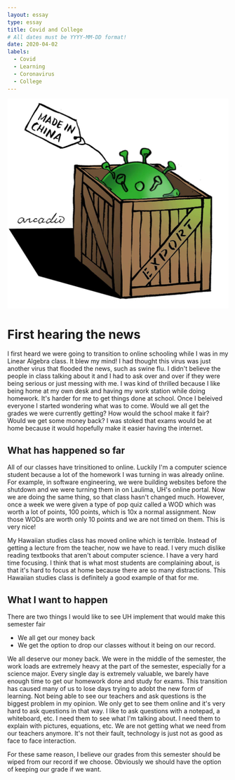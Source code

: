 ```yaml
---
layout: essay
type: essay
title: Covid and College
# All dates must be YYYY-MM-DD format!
date: 2020-04-02
labels:
  - Covid
  - Learning
  - Coronavirus
  - College
---
```


<img class="ui left medium floated image" src="../images/covid.jpg">

<h1>First hearing the news</h1>
  I first heard we were going to transition to online schooling while I was in my Linear Algebra class.  It blew my mind!  I had thought this virus was just another virus that flooded the news, such as swine flu. I didn't believe the people in class talking about it and I had to ask over and over if they were being serious or just messing with me.  I was kind of thrilled because I like being home at my own desk and having my work station while doing homework. It's harder for me to get things done at school.  Once I beleived everyone I started wondering what was to come.  Would we all get the grades we were currently getting? How would the school make it fair?  Would we get some money back? I was stoked that exams would be at home because it would hopefully make it easier having the internet.
  
<h2>What has happened so far</h2>
  All of our classes have trinsitioned to online.  Luckily I'm a computer science student because a lot of the homework I was turning in was already online.  For example, in software engineering, we were building websites before the shutdown and we were turning them in on Laulima, UH's online portal.  Now we are doing the same thing, so that class hasn't changed much.  However, once a week we were given a type of pop quiz called a WOD which was worth a lot of points, 100 points, which is 10x a normal assignment.  Now those WODs are worth only 10 points and we are not timed on them.  This is very nice!
  
  My Hawaiian studies class has moved online which is terrible.  Instead of getting a lecture from the teacher, now we have to read.  I very much dislike reading textbooks that aren't about computer science.  I have a very hard time focusing.  I think that is what most students are complaining about, is that it's hard to focus at home because there are so many distractions.  This Hawaiian studies class is definitely a good example of that for me.
  
 <h2>What I want to happen</h2>
 There are two things I would like to see UH implement that would make this semester fair
 <ul>
  <li>We all get our money back</li>
  <li>We get the option to drop our classes without it being on our record.</li>
  </ul>
  
 We all deserve our money back.  We were in the middle of the semester, the work loads are extremely heavy at the part of the semester, especially for a science major.  Every single day is extremely valuable, we barely have enough time to get our homework done and study for exams.  This transition has caused many of us to lose days trying to adobt the new form of learning.  Not being able to see our teachers and ask questions is the biggest problem in my opinion.  We only get to see them online and it's very hard to ask questions in that way.  I like to ask questions with a notepad, a whiteboard, etc. I need them to see what I'm talking about.  I need them to explain with pictures, equations, etc.  We are not getting what we need from our teachers anymore.  It's not their fault, technology is just not as good as face to face interaction.

For these same reason, I believe our grades from this semester should be wiped from our record if we choose.  Obviously we should have the option of keeping our grade if we want.
